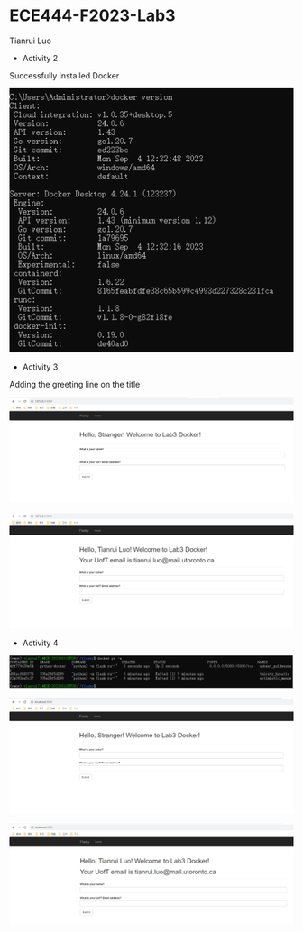 # ECE444-F2023-Lab3

Tianrui Luo


* Activity 2

Successfully installed Docker
  
![image](2.PNG)

* Activity 3

Adding the greeting line on the title

![image](3.1.PNG)

![image](3.2.PNG)

* Activity 4

![image](4.PNG)

![image](4.2.PNG)

![image](4.3.PNG)
